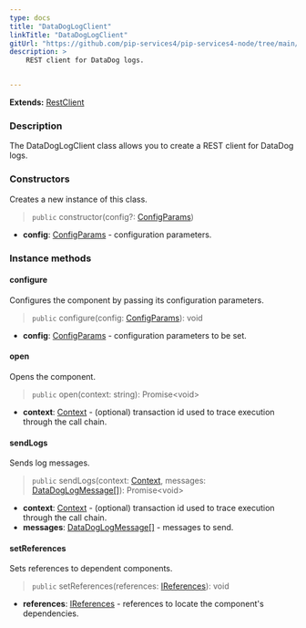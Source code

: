 ```yaml
---
type: docs
title: "DataDogLogClient"
linkTitle: "DataDogLogClient"
gitUrl: "https://github.com/pip-services4/pip-services4-node/tree/main/pip-services4-datadog-node"
description: >
    REST client for DataDog logs.


---
```


**Extends:** [RestClient](../../../http/clients/rest_client)

### Description

The DataDogLogClient class allows you to create a REST client for DataDog logs. 



### Constructors
Creates a new instance of this class.

> `public` constructor(config?: [ConfigParams](../../../commons/config/config_params))

- **config**: [ConfigParams](../../../components/config/config_params) - configuration parameters.


### Instance methods

#### configure
Configures the component by passing its configuration parameters.

> `public` configure(config: [ConfigParams](../../../components/config/config_params)): void

- **config**: [ConfigParams](../../../components/config/config_params) - configuration parameters to be set.

#### open
Opens the component.

> `public` open(context: string): Promise\<void\>

- **context**: [Context](../../../components/context/context) - (optional) transaction id used to trace execution through the call chain.

#### sendLogs
Sends log messages.

> `public` sendLogs(context: [Context](../../../components/context/context), messages: [DataDogLogMessage[]](../datadog_log_message)): Promise\<void\>

- **context**: [Context](../../../components/context/context) - (optional) transaction id used to trace execution through the call chain.
- **messages**: [DataDogLogMessage[]](../datadog_log_message) - messages to send.

#### setReferences
Sets references to dependent components.

> `public` setReferences(references: [IReferences](../../../components/refer/ireferences)): void

- **references**: [IReferences](../../../components/refer/ireferences) - references to locate the component's dependencies.
